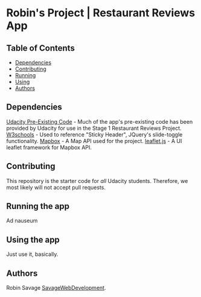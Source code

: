 # Robin's Project | Restaurant Reviews App

## Table of Contents

* [Dependencies](#Dependencies)
* [Contributing](#Contributing)
* [Running](#Running)
* [Using](#Using)
* [Authors](#Authors)

## Dependencies

[Udacity Pre-Existing Code](https://github.com/udacity/mws-restaurant-stage-1) - Much of the app's pre-existing code has been provided by Udacity for use in the Stage 1 Restaurant Reviews Project.
[W3schools](https://www.w3schools.com/) - Used to reference "Sticky Header", JQuery's slide-toggle functionality.
[Mapbox](https://www.mapbox.com/) - A Map API used for the project.
[leaflet.js](https://leafletjs.com/) - A UI leaflet framework for Mapbox API.

## Contributing

This repository is the starter code for _all_ Udacity students. Therefore, we most likely will not accept pull requests.

## Running the app

Ad nauseum

## Using the app

Just use it, basically.

## Authors

Robin Savage [SavageWebDevelopment](https://github.com/savagewebdev).
